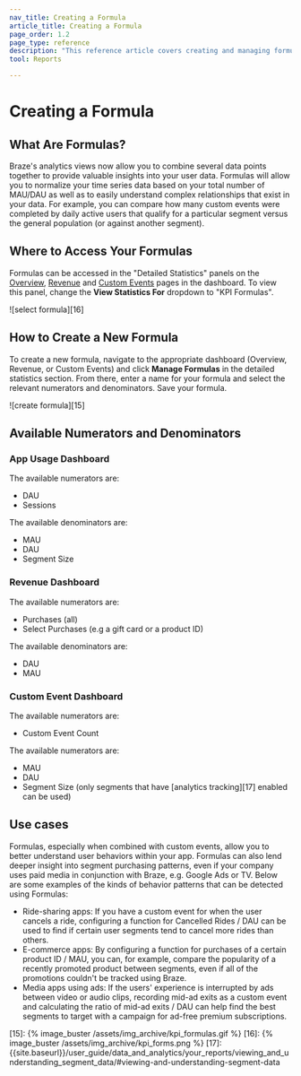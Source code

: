 ```yaml
---
nav_title: Creating a Formula
article_title: Creating a Formula
page_order: 1.2
page_type: reference
description: "This reference article covers creating and managing formulas, which help you easily understand complex relationships that exist in your data."
tool: Reports

---
```

# Creating a Formula

## What Are Formulas?

Braze's analytics views now allow you to combine several data points together to provide valuable insights into your user data. Formulas will allow you to normalize your time series data based on your total number of MAU/DAU as well as to easily understand complex relationships that exist in your data. For example, you can compare how many custom events were completed by daily active users that qualify for a particular segment versus the general population (or against another segment).

## Where to Access Your Formulas

Formulas can be accessed in the "Detailed Statistics" panels on the [Overview][9], [Revenue][10] and [Custom Events][11] pages in the dashboard. To view this panel, change the **View Statistics For** dropdown to "KPI Formulas".

![select formula][16]

## How to Create a New Formula

To create a new formula, navigate to the appropriate dashboard (Overview, Revenue, or Custom Events) and click **Manage Formulas** in the detailed statistics section. From there, enter a name for your formula and select the relevant numerators and denominators. Save your formula.

![create formula][15]

## Available Numerators and Denominators

### App Usage Dashboard
The available numerators are:

* DAU
* Sessions

The available denominators are:

* MAU
* DAU
* Segment Size

### Revenue Dashboard
The available numerators are:

* Purchases (all)
* Select Purchases (e.g a gift card or a product ID)

The available denominators are:

* DAU
* MAU

### Custom Event Dashboard
The available numerators are:

* Custom Event Count

The available numerators are:

* MAU
* DAU
* Segment Size (only segments that have [analytics tracking][17] enabled can be used)

## Use cases
Formulas, especially when combined with custom events, allow you to better understand user behaviors within your app. Formulas can also lend deeper insight into segment purchasing patterns, even if your company uses paid media in conjunction with Braze, e.g. Google Ads or TV. Below are some examples of the kinds of behavior patterns that can be detected using Formulas:

* Ride-sharing apps: If you have a custom event for when the user cancels a ride, configuring a function for Cancelled Rides / DAU can be used to find if certain user segments tend to cancel more rides than others.
* E-commerce apps: By configuring a function for purchases of a certain product ID / MAU, you can, for example, compare the popularity of a recently promoted product between segments, even if all of the promotions couldn't be tracked using Braze.
* Media apps using ads: If the users' experience is interrupted by ads between video or audio clips, recording mid-ad exits as a custom event and calculating the ratio of mid-ad exits / DAU can help find the best segments to target with a campaign for ad-free premium subscriptions.

[9]: {{site.baseurl}}/user_guide/data_and_analytics/your_reports/understanding_your_app_usage_data/
[10]: {{site.baseurl}}/user_guide/data_and_analytics/export_braze_data/exporting_revenue_data/
[11]: {{site.baseurl}}/user_guide/data_and_analytics/custom_data/custom_events/
[15]: {% image_buster /assets/img_archive/kpi_formulas.gif %}
[16]: {% image_buster /assets/img_archive/kpi_forms.png %}
[17]: {{site.baseurl}}/user_guide/data_and_analytics/your_reports/viewing_and_understanding_segment_data/#viewing-and-understanding-segment-data
